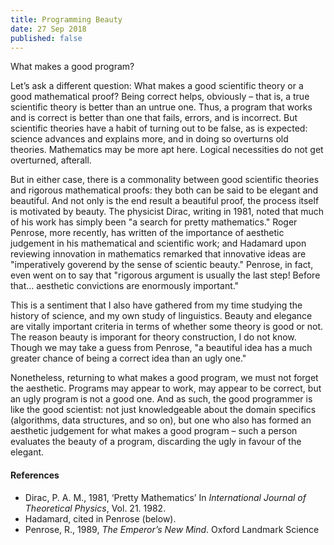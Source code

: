 ```yaml
---
title: Programming Beauty
date: 27 Sep 2018
published: false
---
```


What makes a good program?

Let’s ask a different question: What makes a good scientific theory or a good mathematical proof? Being correct helps, obviously – that is, a true scientific theory is better than an untrue one. Thus, a program that works and is correct is better than one that fails, errors, and is incorrect. But scientific theories have a habit of turning out to be false, as is expected: science advances and explains more, and in doing so overturns old theories. Mathematics may be more apt here. Logical necessities do not get overturned, afterall.

But in either case, there is a commonality between good scientific theories and rigorous mathematical proofs: they both can be said to be elegant and beautiful. And not only is the end result a beautiful proof, the process itself is motivated by beauty. The physicist Dirac, writing in 1981, noted that much of his work has simply been "a search for pretty mathematics." Roger Penrose, more recently, has written of the importance of aesthetic judgement in his mathematical and scientific work; and Hadamard upon reviewing innovation in mathematics remarked that innovative ideas are "imperatively goverend by the sense of scientic beauty." Penrose, in fact, even went on to say that "rigorous argument is usually the last step! Before that… aesthetic convictions are enormously important."

This is a sentiment that I also have gathered from my time studying the history of science, and my own study of linguistics. Beauty and elegance are vitally important criteria in terms of whether some theory is good or not. The reason beauty is imporant for theory construction, I do not know. Though we may take a guess from Penrose, "a beautiful idea has a much greater chance of being a correct idea than an ugly one."

Nonetheless, returning to what makes a good program, we must not forget the aesthetic. Programs may appear to work, may appear to be correct, but an ugly program is not a good one. And as such, the good programmer is like the good scientist: not just knowledgeable about the domain specifics (algorithms, data structures, and so on), but one who also has formed an aesthetic judgement for what makes a good program – such a person evaluates the beauty of a program, discarding the ugly in favour of the elegant.

#### References

* Dirac, P. A. M., 1981, ‘Pretty Mathematics’ In <em>International Journal of Theoretical Physics</em>, Vol. 21. 1982.
* Hadamard, cited in Penrose (below).
* Penrose, R., 1989, <em>The Emperor’s New Mind</em>. Oxford Landmark Science

